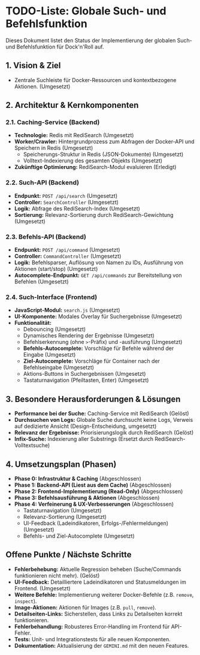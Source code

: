 # TODO-Liste: Globale Such- und Befehlsfunktion

Dieses Dokument listet den Status der Implementierung der globalen Such- und Befehlsfunktion für Dock'n'Roll auf.

## 1. Vision & Ziel
- Zentrale Suchleiste für Docker-Ressourcen und kontextbezogene Aktionen. (Umgesetzt)

## 2. Architektur & Kernkomponenten

### 2.1. Caching-Service (Backend)
- **Technologie:** Redis mit RediSearch (Umgesetzt)
- **Worker/Crawler:** Hintergrundprozess zum Abfragen der Docker-API und Speichern in Redis (Umgesetzt)
  - Speicherungs-Struktur in Redis (JSON-Dokumente) (Umgesetzt)
  - Volltext-Indexierung des gesamten Objekts (Umgesetzt)
- **Zukünftige Optimierung:** RediSearch-Modul evaluieren (Erledigt)

### 2.2. Such-API (Backend)
- **Endpunkt:** `POST /api/search` (Umgesetzt)
- **Controller:** `SearchController` (Umgesetzt)
- **Logik:** Abfrage des RediSearch-Index (Umgesetzt)
- **Sortierung:** Relevanz-Sortierung durch RediSearch-Gewichtung (Umgesetzt)

### 2.3. Befehls-API (Backend)
- **Endpunkt:** `POST /api/command` (Umgesetzt)
- **Controller:** `CommandController` (Umgesetzt)
- **Logik:** Befehlsparser, Auflösung von Namen zu IDs, Ausführung von Aktionen (start/stop) (Umgesetzt)
- **Autocomplete-Endpunkt:** `GET /api/commands` zur Bereitstellung von Befehlen (Umgesetzt)

### 2.4. Such-Interface (Frontend)
- **JavaScript-Modul:** `search.js` (Umgesetzt)
- **UI-Komponente:** Modales Overlay für Suchergebnisse (Umgesetzt)
- **Funktionalität:**
  - Debouncing (Umgesetzt)
  - Dynamisches Rendering der Ergebnisse (Umgesetzt)
  - Befehlserkennung (ohne `>`-Präfix) und -ausführung (Umgesetzt)
  - **Befehls-Autocomplete:** Vorschläge für Befehle während der Eingabe (Umgesetzt)
  - **Ziel-Autocomplete:** Vorschläge für Container nach der Befehlseingabe (Umgesetzt)
  - Aktions-Buttons in Suchergebnissen (Umgesetzt)
  - Tastaturnavigation (Pfeiltasten, Enter) (Umgesetzt)

## 3. Besondere Herausforderungen & Lösungen
- **Performance bei der Suche:** Caching-Service mit RediSearch (Gelöst)
- **Durchsuchen von Logs:** Globale Suche durchsucht keine Logs, Verweis auf dedizierte Ansicht (Design-Entscheidung, umgesetzt)
- **Relevanz der Ergebnisse:** Priorisierungslogik durch RediSearch (Gelöst)
- **Infix-Suche:** Indexierung aller Substrings (Ersetzt durch RediSearch-Volltextsuche)

## 4. Umsetzungsplan (Phasen)
- **Phase 0: Infrastruktur & Caching** (Abgeschlossen)
- **Phase 1: Backend-API (Liest aus dem Cache)** (Abgeschlossen)
- **Phase 2: Frontend-Implementierung (Read-Only)** (Abgeschlossen)
- **Phase 3: Befehlsausführung & Aktionen** (Abgeschlossen)
- **Phase 4: Verfeinerung & UX-Verbesserungen** (Abgeschlossen)
  - Tastaturnavigation (Umgesetzt)
  - Relevanz-Sortierung (Umgesetzt)
  - UI-Feedback (Ladeindikatoren, Erfolgs-/Fehlermeldungen) (Umgesetzt)
  - Befehls- und Ziel-Autocomplete (Umgesetzt)

## Offene Punkte / Nächste Schritte
- **Fehlerbehebung:** Aktuelle Regression beheben (Suche/Commands funktionieren nicht mehr). (Gelöst)
- **UI-Feedback:** Detailliertere Ladeindikatoren und Statusmeldungen im Frontend. (Umgesetzt)
- **Weitere Befehle:** Implementierung weiterer Docker-Befehle (z.B. `remove`, `inspect`).
- **Image-Aktionen:** Aktionen für Images (z.B. `pull`, `remove`).
- **Detailseiten-Links:** Sicherstellen, dass Links zu Detailseiten korrekt funktionieren.
- **Fehlerbehandlung:** Robusteres Error-Handling im Frontend für API-Fehler.
- **Tests:** Unit- und Integrationstests für alle neuen Komponenten.
- **Dokumentation:** Aktualisierung der `GEMINI.md` mit den neuen Features.

